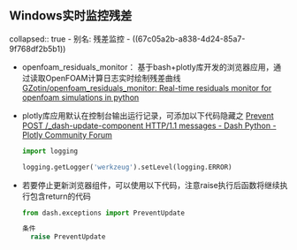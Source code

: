 ## Windows实时监控残差
collapsed:: true
	- 别名: 残差监控
	- ((67c05a2b-a838-4d24-85a7-9f768df2b5b1))
- openfoam_residuals_monitor： 基于bash+plotly库开发的浏览器应用，通过读取OpenFOAM计算日志实时绘制残差曲线 [GZotin/openfoam_residuals_monitor: Real-time residuals monitor for openfoam simulations in python](https://github.com/GZotin/openfoam_residuals_monitor)
- plotly库应用默认在控制台输出运行记录，可添加以下代码隐藏之 [Prevent POST /_dash-update-component HTTP/1.1 messages - Dash Python - Plotly Community Forum](https://community.plotly.com/t/prevent-post-dash-update-component-http-1-1-messages/11132)
  
  ``` python
  import logging
  
  logging.getLogger('werkzeug').setLevel(logging.ERROR)
  ```
- 若要停止更新浏览器组件，可以使用以下代码，注意raise执行后函数将继续执行包含return的代码
  
  ``` python
  from dash.exceptions import PreventUpdate
  
  条件
  	raise PreventUpdate
  ```